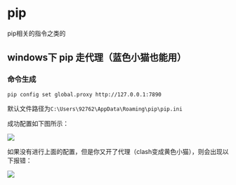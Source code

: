 # pip 

pip相关的指令之类的

## windows下 pip 走代理（蓝色小猫也能用）

### 命令生成

```
pip config set global.proxy http://127.0.0.1:7890
```

默认文件路径为```C:\Users\92762\AppData\Roaming\pip\pip.ini```

成功配置如下图所示：

![](https://cdn.jsdelivr.net/gh/gf9276/image/conda/20230223200109.png)

如果没有进行上面的配置，但是你又开了代理（clash变成黄色小猫），则会出现以下报错：

![](https://cdn.jsdelivr.net/gh/gf9276/image/conda/20230223200214.png)